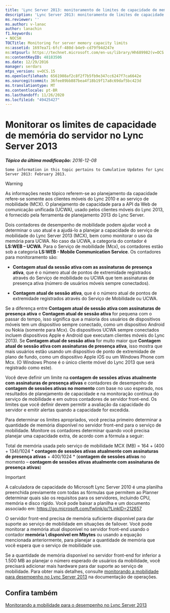 ```yaml
---
title: 'Lync Server 2013: monitoramento de limites de capacidade de memória do servidor'
description: 'Lync Server 2013: monitoramento de limites de capacidade de memória do servidor.'
ms.reviewer: ''
ms.author: v-lanac
author: lanachin
f1.keywords:
- NOCSH
TOCTitle: Monitoring for server memory capacity limits
ms:assetid: 1697ea71-6fcf-480d-b4e9-cd79f94d247e
ms:mtpsurl: https://technet.microsoft.com/en-us/library/Hh689982(v=OCS.15)
ms:contentKeyID: 48183506
ms.date: 12/29/2016
manager: serdars
mtps_version: v=OCS.15
ms.openlocfilehash: 6561908af2c8f2f7b5fb9e347cc6247f7ca6642e
ms.sourcegitcommit: 36fee89bb887bea4f18b19f17a8c69daf5bc423d
ms.translationtype: MT
ms.contentlocale: pt-BR
ms.lasthandoff: 11/26/2020
ms.locfileid: "49425427"
---
```

# <a name="monitoring-for-server-memory-capacity-limits-in-lync-server-2013"></a>Monitorar os limites de capacidade de memória do servidor no Lync Server 2013

<div data-xmlns="http://www.w3.org/1999/xhtml">

<div class="topic" data-xmlns="http://www.w3.org/1999/xhtml" data-msxsl="urn:schemas-microsoft-com:xslt" data-cs="https://msdn.microsoft.com/">

<div data-asp="https://msdn2.microsoft.com/asp">



</div>

<div id="mainSection">

<div id="mainBody">

<span> </span>

_**Tópico da última modificação:** 2016-12-08_

    Some information in this topic pertains to Cumulative Updates for Lync Server 2013: February 2013.

<div>


> [!WARNING]  
> As informações neste tópico referem-se ao planejamento da capacidade refere-se somente aos clientes móveis do Lync 2010 e ao serviço de mobilidade (MCX). O planejamento de capacidade para a API da Web de comunicação unificada (UCWA), usado pelos clientes móveis do Lync 2013, é fornecido pela ferramenta de planejamento 2013 do Lync Server.



</div>

Dois contadores de desempenho de mobilidade podem ajudar você a determinar o uso atual e a ajudá-lo a planejar a capacidade do serviço de mobilidade do Lync Server 2013 (MCX), bem como monitorar o uso da memória para UCWA. No caso da UCWA, a categoria do contador é **LS:WEB – UCWA**. Para o Serviço de mobilidade (Mcx), os contadores estão sob a categoria **LS:WEB - Mobile Communication Service**. Os contadores para monitoramento são:

  - **Contagem atual da sessão ativa com as assinaturas de presença ativa**, que é o número atual de pontos de extremidade registrados através do Serviço de mobilidade ou UCWA que tem assinaturas de presença ativa (número de usuários móveis sempre conectados).

  - **Contagem atual de sessão ativa**, que é o número atual de pontos de extremidade registrados através do Serviço de Mobilidade ou UCWA.

Se a diferença entre **Contagem atual de sessão ativa com assinaturas de presença ativa** e **Contagem atual de sessão ativa** for pequena com o passar do tempo, isso significa que a maioria dos usuários de dispositivos móveis tem um dispositivo sempre conectado, como um dispositivo Android ou Nokia (somente para Mcx). Os dispositivos UCWA sempre conectados incluem dispositivos Apple e Android que executam clientes móveis do Lync 2013). Se **Contagem atual de sessão ativa** for muito maior que **Contagem atual de sessão ativa com assinaturas de presença ativa**, isso mostra que mais usuários estão usando um dispositivo de ponto de extremidade de plano de fundo, como um dispositivo Apple iOS ou um Windows Phone com Mcx. (O Windows Phone é o único cliente móvel do Lync 2013 que será registrado como este).

Você deve definir um limite na **contagem de sessões ativas atualmente com assinaturas de presença ativas** e contadores de desempenho de **contagem de sessões ativas no momento** com base no uso esperado, nos resultados de planejamento de capacidade e na monitoração contínua do serviço de mobilidade e em outros contadores de servidor front-end. Os limites que você definir devem permitir a avaliação da capacidade do servidor e emitir alertas quando a capacidade for excedida.

Para determinar os limites apropriados, você precisa primeiro determinar a quantidade de memória disponível no servidor front-end para o serviço de mobilidade. Monitore os contadores determinar quando você precisa planejar uma capacidade extra, de acordo com a fórmula a seguir:

Total de memória usada pelo serviço de mobilidade MCX (MB) = 164 + (400 + 134)/1024 \* **contagem de sessões ativas atualmente com assinaturas de presença ativas** + 400/1024 \* (**contagem de sessões ativas** no momento – **contagem de sessões ativas atualmente com assinaturas de presença ativas**)

<div>


> [!IMPORTANT]  
> A calculadora de capacidade do Microsoft Lync Server 2010 é uma planilha preenchida previamente com todas as fórmulas que permitem ao Planner determinar quais são os requisitos para os servidores, incluindo CPU, memória e disco rígido. Você pode baixar a planilha e um documento associado em: <A href="https://go.microsoft.com/fwlink/p/?linkid=212657">https://go.microsoft.com/fwlink/p/?LinkID=212657</A>



</div>

O servidor front-end precisa de memória suficiente disponível para dar suporte ao serviço de mobilidade em situações de failover. Você pode monitorar a memória atual disponível no servidor front-end usando o contador **memória \\ disponível em Mbytes** ou usando a equação mencionada anteriormente, para planejar a quantidade de memória que você espera que o serviço de mobilidade use.

Se a quantidade de memória disponível no servidor front-end for inferior a 1.500 MB ao planejar o número esperado de usuários da mobilidade, você precisará adicionar mais hardware para dar suporte ao serviço de mobilidade. Para obter mais detalhes, consulte [monitorando a mobilidade para desempenho no Lync Server 2013](lync-server-2013-monitoring-mobility-for-performance.md) na documentação de operações.

<div>

## <a name="see-also"></a>Confira também


[Monitorando a mobilidade para o desempenho no Lync Server 2013](lync-server-2013-monitoring-mobility-for-performance.md)  
  

</div>

</div>

<span> </span>

</div>

</div>

</div>

